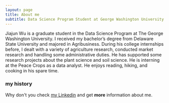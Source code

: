 ```yaml
---
layout: page
title: About me
subtitle: Data Science Program Student at George Washington University
---
```


Jiajun Wu is a graduate student in the Data Science Program at The George Washington University. I received my bachelor’s degree from Delaware State University and majored in Agribusiness. During his college internships before, I dealt with a variety of agriculture research, conducted market research and handling some administrative duties. He has supported some research projects about the plant science and soil science. He is interning at the Peace Crops as a data analyst. He enjoys reading, hiking, and cooking in his spare time.


### my history

Why don't you check [my Linkedin](https://www.linkedin.com/in/jiajun-wu-4b7065b9/) and get **more** information about me.
